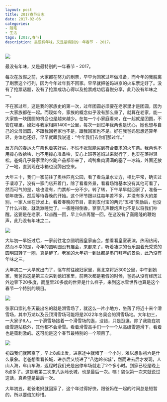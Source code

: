 ```yaml
---
layout: post
title: 2017春节日志
date: 2017-02-06
categories: 
- 随笔
- 生活
tags: [2017,春节]
description: 最没有年味，又是最特别的一年春节 - 2017。
---
```


![](http://7sbsl6.com1.z0.glb.clouddn.com/2017spring/P70130-115356%2802-06-16-44-04%29.jpg)

最没有年味，又是最特别的一年春节 - 2017。
<!-- more -->
每次在放假之前，大家都在努力的刷票，早早为回家过年做准备，而今年的我脱离了刷票这个行列，因为今年过年我不回家。早早就把爸妈进京的火车票定好了。没有了抢票话题，没有了抢票成功心得以及抢票成功后喜悦分享，此乃没有年味之一。

不在家过年，这是我的家族史的第一次，过年团圆必须要在老家里才是团圆，因为一大家族都在一起。而现如今，家族的概念似乎没有那么重了，就算在老家，能一大家族一块团圆的机会也是越来越少。在每一个小家庭看来，在一起就是团圆，不管在哪里。媳妇与我家相隔1400+公里，每次一到过年我两也是忧心，她也想与自己的父母团圆，不跟我回老家也不是，跟我回家也不是。好在我爸妈思想还算年轻，身体也还好，早早就跟我说道：“今年我们去你们那过年。”

反方向的春运火车票也着实好买，不慌不张就能买到符合要求的火车票。我两也不用操心收拾啥，也不用操心准备啥，安心上班等爸妈过来就行了，也实在落得轻松。爸妈几乎将家里的农副产品都带来了，鸡鸭鱼肉满满的塞了一冰箱，外面还放了一地，直到现在冰箱也没腾出空来。

大年三十，我们一家前往了奥林匹克公园，看了看鸟巢水立方，相比平常，确实过于凄凉了，没有一家门店开着门，除了看看外景，看看场馆基本没有其他可看了，然而可气的是，啥也没有，门票却一分不少。转了转，下午早早就回家了，准备一顿年夜饭，然后等待春晚的开始。这个环节跟以往每年差不多，并没有多大的差别，一家人坐在沙发上，看着春晚的节目，拿到支付宝的两元“五福”奖励后，也没了什么兴致，就洗漱睡觉了。一夜睡得倒香，寥寥几声鞭炮声也不足以将我们吵醒。这要是在老家，12点醒一回，早上6点再醒一回，在这没有了轰隆隆的鞭炮声，此乃没有年味之二。

![](http://7sbsl6.com1.z0.glb.clouddn.com/2017spring/P70127-113522%2802-06-16-44-05%29.jpg)

大年初一早饭过后，一家前往北京圆明园皇家庙会，想看看皇室表演，热闹热闹，然而不幸的是，今年的圆明园没有庙会，来都来了，听着凄凉的音乐围着光秃秃的圆明园转了一圈，真是醉了。老家的大年初一到处都是串门拜年的景象，此乃没有年味之三。

大年初二一大早就出门了，驱车前往媳妇家里，离北京将近300公里，中午到她家，我爸妈这是第三次来到媳妇家里，前两次都是暑假的时候，爸妈从没有经历过外边零下20多度，而屋里20多度的世界是什么样子，来到这冰雪世界也算是这个春节一个特别的项目。

![](http://7sbsl6.com1.z0.glb.clouddn.com/2017spring/P70130-105748%2802-06-16-44-05%29.jpg)

张家口崇礼冬天最出名的就是滑雪场了，就这么一片小地方，坐落了将近十来个滑雪场，其中万龙以及云顶滑雪场可能将是2022年冬奥会的滑雪场地。大年初三，一大家子6人，一个滑雪场接着一个滑雪场的逛，没错，只是逛逛，除了我能在初级雪道站稳外，其他都不会滑雪。看着滑雪高手们一个一个从高级雪道滑下，看着也是蛮刺激的。这可能是这个春节最特别的一个项目了。

![](http://7sbsl6.com1.z0.glb.clouddn.com/2017spring/P70130-104636%2802-06-16-44-05%29.jpg)

初四我们就回京了，早上8点出发，进京途中就堵了一个小时，难以想象初六是什么景象。老爸想看看长城，进京后又绕进了“八达岭长城”，然而进去后才发现，人山人海，车山车海，返程时我们光是出停车场就走了2个多小时。到家已经是晚上8点多了。这是我第二次来八达岭长城，也是最后一次。咦！貌似第一次来就说过这话，真希望是最后一次。

大年初五，老爸老妈就回家了，这个年过得好快，跟爸妈在一起的时间总是短暂的，所以要倍加珍惜。
